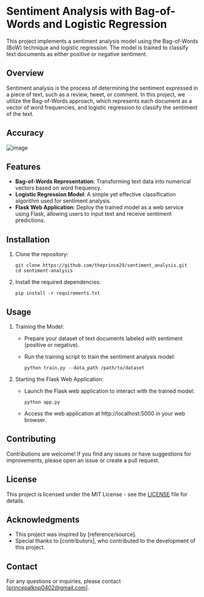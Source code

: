 # Sentiment Analysis with Bag-of-Words and Logistic Regression

This project implements a sentiment analysis model using the Bag-of-Words (BoW) technique and logistic regression. The model is trained to classify text documents as either positive or negative sentiment.

## Overview

Sentiment analysis is the process of determining the sentiment expressed in a piece of text, such as a review, tweet, or comment. In this project, we utilize the Bag-of-Words approach, which represents each document as a vector of word frequencies, and logistic regression to classify the sentiment of the text.

## Accuracy
![image](https://github.com/theprince29/sentiment_analysis/assets/113759522/3c27750b-6e22-4923-9a9b-3ec5e587dd94)


## Features

- **Bag-of-Words Representation**: Transforming text data into numerical vectors based on word frequency.
- **Logistic Regression Model**: A simple yet effective classification algorithm used for sentiment analysis.
- **Flask Web Application**: Deploy the trained model as a web service using Flask, allowing users to input text and receive sentiment predictions.

## Installation

1. Clone the repository:

    ```
    git clone https://github.com/theprince29/sentiment_analysis.git
    cd sentiment-analysis
    ```

2. Install the required dependencies:

    ```
    pip install -r requirements.txt
    ```

## Usage

1. Training the Model:

    - Prepare your dataset of text documents labeled with sentiment (positive or negative).
    - Run the training script to train the sentiment analysis model:

        ```
        python train.py --data_path /path/to/dataset
        ```

2. Starting the Flask Web Application:

    - Launch the Flask web application to interact with the trained model:

        ```
        python app.py
        ```

    - Access the web application at http://localhost:5000 in your web browser.

## Contributing

Contributions are welcome! If you find any issues or have suggestions for improvements, please open an issue or create a pull request.

## License

This project is licensed under the MIT License - see the [LICENSE](LICENSE) file for details.

## Acknowledgments

- This project was inspired by [reference/source].
- Special thanks to [contributors], who contributed to the development of this project.

## Contact

For any questions or inquiries, please contact [princepalknp0402@gmail.com].

